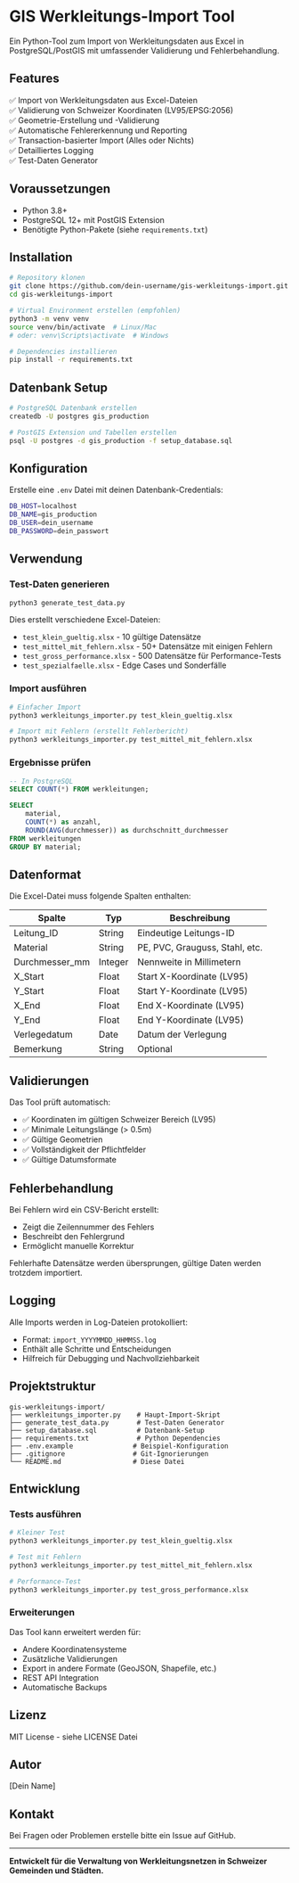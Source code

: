# GIS Werkleitungs-Import Tool

Ein Python-Tool zum Import von Werkleitungsdaten aus Excel in PostgreSQL/PostGIS mit umfassender Validierung und Fehlerbehandlung.

## Features

✅ Import von Werkleitungsdaten aus Excel-Dateien  
✅ Validierung von Schweizer Koordinaten (LV95/EPSG:2056)  
✅ Geometrie-Erstellung und -Validierung  
✅ Automatische Fehlererkennung und Reporting  
✅ Transaction-basierter Import (Alles oder Nichts)  
✅ Detailliertes Logging  
✅ Test-Daten Generator  

## Voraussetzungen

- Python 3.8+
- PostgreSQL 12+ mit PostGIS Extension
- Benötigte Python-Pakete (siehe `requirements.txt`)

## Installation

```bash
# Repository klonen
git clone https://github.com/dein-username/gis-werkleitungs-import.git
cd gis-werkleitungs-import

# Virtual Environment erstellen (empfohlen)
python3 -m venv venv
source venv/bin/activate  # Linux/Mac
# oder: venv\Scripts\activate  # Windows

# Dependencies installieren
pip install -r requirements.txt
```

## Datenbank Setup

```bash
# PostgreSQL Datenbank erstellen
createdb -U postgres gis_production

# PostGIS Extension und Tabellen erstellen
psql -U postgres -d gis_production -f setup_database.sql
```

## Konfiguration

Erstelle eine `.env` Datei mit deinen Datenbank-Credentials:

```bash
DB_HOST=localhost
DB_NAME=gis_production
DB_USER=dein_username
DB_PASSWORD=dein_passwort
```

## Verwendung

### Test-Daten generieren

```bash
python3 generate_test_data.py
```

Dies erstellt verschiedene Excel-Dateien:
- `test_klein_gueltig.xlsx` - 10 gültige Datensätze
- `test_mittel_mit_fehlern.xlsx` - 50+ Datensätze mit einigen Fehlern
- `test_gross_performance.xlsx` - 500 Datensätze für Performance-Tests
- `test_spezialfaelle.xlsx` - Edge Cases und Sonderfälle

### Import ausführen

```bash
# Einfacher Import
python3 werkleitungs_importer.py test_klein_gueltig.xlsx

# Import mit Fehlern (erstellt Fehlerbericht)
python3 werkleitungs_importer.py test_mittel_mit_fehlern.xlsx
```

### Ergebnisse prüfen

```sql
-- In PostgreSQL
SELECT COUNT(*) FROM werkleitungen;

SELECT 
    material,
    COUNT(*) as anzahl,
    ROUND(AVG(durchmesser)) as durchschnitt_durchmesser
FROM werkleitungen
GROUP BY material;
```

## Datenformat

Die Excel-Datei muss folgende Spalten enthalten:

| Spalte | Typ | Beschreibung |
|--------|-----|--------------|
| Leitung_ID | String | Eindeutige Leitungs-ID |
| Material | String | PE, PVC, Grauguss, Stahl, etc. |
| Durchmesser_mm | Integer | Nennweite in Millimetern |
| X_Start | Float | Start X-Koordinate (LV95) |
| Y_Start | Float | Start Y-Koordinate (LV95) |
| X_End | Float | End X-Koordinate (LV95) |
| Y_End | Float | End Y-Koordinate (LV95) |
| Verlegedatum | Date | Datum der Verlegung |
| Bemerkung | String | Optional |

## Validierungen

Das Tool prüft automatisch:
- ✅ Koordinaten im gültigen Schweizer Bereich (LV95)
- ✅ Minimale Leitungslänge (> 0.5m)
- ✅ Gültige Geometrien
- ✅ Vollständigkeit der Pflichtfelder
- ✅ Gültige Datumsformate

## Fehlerbehandlung

Bei Fehlern wird ein CSV-Bericht erstellt:
- Zeigt die Zeilennummer des Fehlers
- Beschreibt den Fehlergrund
- Ermöglicht manuelle Korrektur

Fehlerhafte Datensätze werden übersprungen, gültige Daten werden trotzdem importiert.

## Logging

Alle Imports werden in Log-Dateien protokolliert:
- Format: `import_YYYYMMDD_HHMMSS.log`
- Enthält alle Schritte und Entscheidungen
- Hilfreich für Debugging und Nachvollziehbarkeit

## Projektstruktur

```
gis-werkleitungs-import/
├── werkleitungs_importer.py    # Haupt-Import-Skript
├── generate_test_data.py       # Test-Daten Generator
├── setup_database.sql          # Datenbank-Setup
├── requirements.txt            # Python Dependencies
├── .env.example               # Beispiel-Konfiguration
├── .gitignore                 # Git-Ignorierungen
└── README.md                  # Diese Datei
```

## Entwicklung

### Tests ausführen

```bash
# Kleiner Test
python3 werkleitungs_importer.py test_klein_gueltig.xlsx

# Test mit Fehlern
python3 werkleitungs_importer.py test_mittel_mit_fehlern.xlsx

# Performance-Test
python3 werkleitungs_importer.py test_gross_performance.xlsx
```

### Erweiterungen

Das Tool kann erweitert werden für:
- Andere Koordinatensysteme
- Zusätzliche Validierungen
- Export in andere Formate (GeoJSON, Shapefile, etc.)
- REST API Integration
- Automatische Backups

## Lizenz

MIT License - siehe LICENSE Datei

## Autor

[Dein Name]

## Kontakt

Bei Fragen oder Problemen erstelle bitte ein Issue auf GitHub.

---

**Entwickelt für die Verwaltung von Werkleitungsnetzen in Schweizer Gemeinden und Städten.**